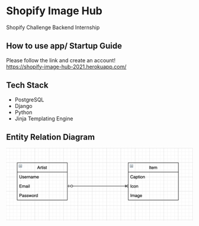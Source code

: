 # Shopify Image Hub
Shopify Challenge Backend Internship 

## How to use app/ Startup Guide
Please follow the link and create an account!
<br/>
https://shopify-image-hub-2021.herokuapp.com/

## Tech Stack
- PostgreSQL
- Django
- Python
- Jinja Templating Engine


## Entity Relation Diagram
![Entity Relation Diagram](erd.png)